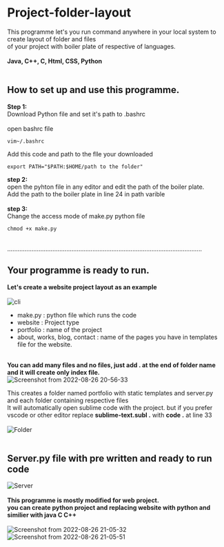 # Project-folder-layout

This programme let's you run command anywhere in your local system to create layout of folder and files<br/> of your project with boiler plate of respective of languages. <br/>
<br/>
**Java,  C++,  C,  Html,  CSS,  Python**<br/>
<br/>
## How to set up and use this programme.<br/>

**Step 1:** <br/>
Download Python file and set it's path to .bashrc <br/>
<br/>
open bashrc file
```vim
vim~/.bashrc
```
Add this code and path to the flle your downloaded
```vim
export PATH="$PATH:$HOME/path to the folder"
```
**step 2:**<br/>
open the pyhton file in any editor and edit the path of the boiler plate.<br/>
Add the path to the boiler plate in line 24 in path varible
<br/><br/>
**step 3:**<br/>
Change the access mode of make.py python file<br/>
```vim
chmod +x make.py
```
</br> ................................................................................................................
## Your programme is ready to run.
**Let's create a website project layout as an example**<br/><br/>
![cli](https://user-images.githubusercontent.com/84000636/186934556-979a79a2-1c65-49bd-989e-0667fc2cf2d8.png)<br/>
- make.py : python file which runs the code
- website : Project type
- portfolio : name of the project
- about, works, blog, contact : name of the pages you have in templates file for the website.
</br></br>


**You can add many files and no files, just add . at the end of folder name and it will create only index file.** <br/>
![Screenshot from 2022-08-26 20-56-33](https://user-images.githubusercontent.com/84000636/186939766-f9defc1a-343b-44bc-a3a6-78789ef83090.png)</br>

This creates a folder named portfolio with static templates and server.py and each folder containing respective files</br>
It will automatically open sublime code with the project. but if you prefer vscode or other editor replace **sublime-text.subl .** with **code .** at line 33</br></br>
![Folder](https://user-images.githubusercontent.com/84000636/186936491-dd7c82fe-45c6-4f30-93d7-b28c1a524dcc.png)<br/></br>
## Server.py file with pre written and ready to run code<br/>
![Server](https://user-images.githubusercontent.com/84000636/186938851-225ec3fb-f51a-4f64-90d2-d550df2bd563.png)
<br/></br>
**This programme is mostly modified for web project.</br>
you can create python project and replacing website with python and similier with java C C++**</br> <br/>
![Screenshot from 2022-08-26 21-05-32](https://user-images.githubusercontent.com/84000636/186961748-6e589e3b-dac1-4f00-97fa-c5f7bc5f1c9c.png)
</br>
![Screenshot from 2022-08-26 21-05-51](https://user-images.githubusercontent.com/84000636/186961954-2f575340-161d-4e72-8700-1fcd2e27bfe5.png)





